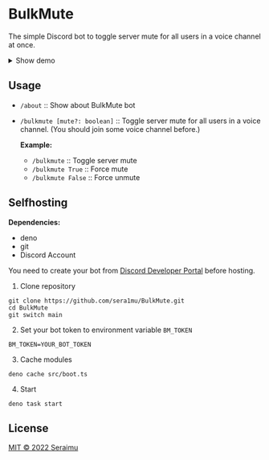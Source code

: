 # BulkMute

The simple Discord bot to toggle server mute for all users in a voice channel at
once.

<details>
<summary>Show demo</summary>

![demo](https://user-images.githubusercontent.com/79352785/183247225-2fba2b7d-858a-4efc-aca7-9a075d46413b.gif)

</details>

## Usage

- `/about` :: Show about BulkMute bot
- `/bulkmute [mute?: boolean]` :: Toggle server mute for all users in a voice channel. (You
  should join some voice channel before.)
  
  **Example:** 
    * `/bulkmute` :: Toggle server mute
    * `/bulkmute True` :: Force mute
    * `/bulkmute False` :: Force unmute

## Selfhosting

**Dependencies:**

- deno
- git
- Discord Account

You need to create your bot from
[Discord Developer Portal](https://discord.com/developers/applications) before
hosting.

1. Clone repository

```
git clone https://github.com/sera1mu/BulkMute.git
cd BulkMute
git switch main
```

2. Set your bot token to environment variable `BM_TOKEN`

```
BM_TOKEN=YOUR_BOT_TOKEN
```

3. Cache modules

```
deno cache src/boot.ts
```

4. Start

```
deno task start
```

## License

[MIT &copy; 2022 Seraimu](https://github.com/sera1mu/bulkmute/blob/main/LICENSE)
